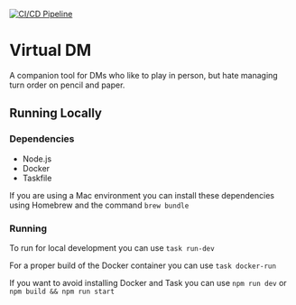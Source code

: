 [![CI/CD Pipeline](https://github.com/cmgomes5/capstone_proj/actions/workflows/workflow.yml/badge.svg)](https://github.com/cmgomes5/capstone_proj/actions/workflows/workflow.yml)

# Virtual DM

A companion tool for DMs who like to play in person, 
but hate managing turn order on pencil and paper.

## Running Locally

### Dependencies

- Node.js
- Docker
- Taskfile

If you are using a Mac environment you can install these
dependencies using Homebrew and the command `brew bundle`

### Running

To run for local development you can use `task run-dev`

For a proper build of the Docker container you can use `task docker-run`

If you want to avoid installing Docker and Task you can use `npm run dev`
or `npm build && npm run start`